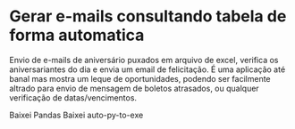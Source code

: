 # Gerar e-mails consultando tabela de forma automatica

Envio de e-mails de aniversário puxados em arquivo de excel, verifica os aniversariantes do dia e envia um email de felicitação.
É uma aplicação até banal mas mostra um leque de oportunidades, podendo ser facilmente altrado para envio de mensagem de boletos atrasados, ou qualquer verificação de datas/vencimentos.

Baixei Pandas
Baixei auto-py-to-exe
